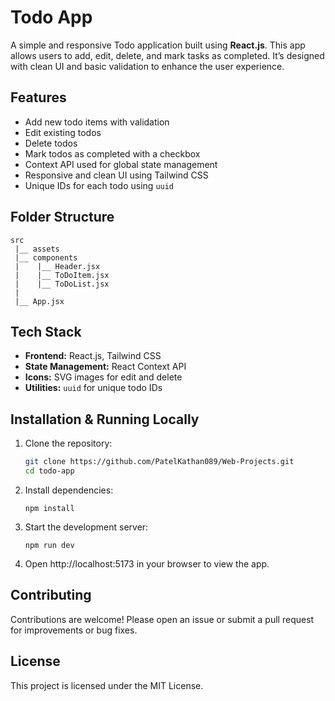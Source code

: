 # Todo App

A simple and responsive Todo application built using **React.js**. This app allows users to add, edit, delete, and mark tasks as completed. It’s designed with clean UI and basic validation to enhance the user experience.

## Features

- Add new todo items with validation
- Edit existing todos
- Delete todos
- Mark todos as completed with a checkbox
- Context API used for global state management
- Responsive and clean UI using Tailwind CSS
- Unique IDs for each todo using `uuid`

## Folder Structure

```
src
 |__ assets
 |__ components
 |    |__ Header.jsx
 |    |__ ToDoItem.jsx
 |    |__ ToDoList.jsx
 |
 |__ App.jsx

```

## Tech Stack

- **Frontend:** React.js, Tailwind CSS
- **State Management:** React Context API
- **Icons:** SVG images for edit and delete
- **Utilities:** `uuid` for unique todo IDs

## Installation & Running Locally

1. Clone the repository:

   ```bash
   git clone https://github.com/PatelKathan089/Web-Projects.git
   cd todo-app
   ```
2. Install dependencies:

    ```
    npm install
    ```

3. Start the development server:

    ```
    npm run dev
    ```

4. Open http://localhost:5173 in your browser to view the app.

## Contributing

Contributions are welcome! Please open an issue or submit a pull request for improvements or bug fixes.

## License

This project is licensed under the MIT License.

